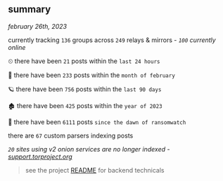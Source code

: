 
## summary
_february 26th, 2023_

currently tracking `136` groups across `249` relays & mirrors - _`100` currently online_

⏲ there have been `21` posts within the `last 24 hours`

🦈 there have been `233` posts within the `month of february`

🪐 there have been `756` posts within the `last 90 days`

🏚 there have been `425` posts within the `year of 2023`

🦕 there have been `6111` posts `since the dawn of ransomwatch`

there are `67` custom parsers indexing posts

_`20` sites using v2 onion services are no longer indexed - [support.torproject.org](https://support.torproject.org/onionservices/v2-deprecation/)_

> see the project [README](https://github.com/joshhighet/ransomwatch#ransomwatch--) for backend technicals
